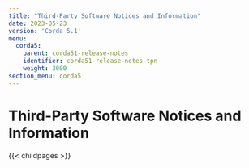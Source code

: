```yaml
---
title: "Third-Party Software Notices and Information"
date: 2023-05-23
version: 'Corda 5.1'
menu:
  corda5:
    parent: corda51-release-notes
    identifier: corda51-release-notes-tpn
    weight: 3000
section_menu: corda5
---
```

# Third-Party Software Notices and Information
{{< childpages >}}